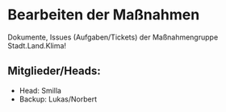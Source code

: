# Bearbeiten der Maßnahmen 
Dokumente, Issues (Aufgaben/Tickets)
der Maßnahmengruppe Stadt.Land.Klima!

## Mitglieder/Heads: 
  * Head: Smilla
  * Backup: Lukas/Norbert
    

